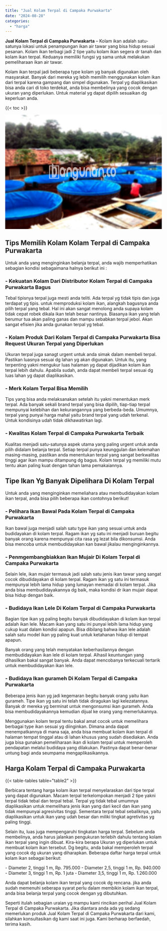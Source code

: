 ```yaml
---
title: "Jual Kolam Terpal di Campaka Purwakarta"
date: "2024-08-28"
categories: 
  - "harga"
---
```


**Jual Kolam Terpal di Campaka Purwakarta** – Kolam ikan adalah satu-satunya lokasi untuk penampungan ikan air tawar yang bisa hidup sesuai pesanan. Kolam ikan terbagi jadi 2 tipe yaitu kolam ikan segera dr tanah dan kolam ikan terpal. Keduanya memiliki fungsi yg sama untuk melakukan pemeliharaan ikan air tawar.

Kolam ikan terpal jadi beberapa type kolam yg banyak digunakan oleh masyarakat. Banyak dari mereka yg lebih memilih menggunakan kolam ikan dari terpal karena gampang dan simpel digunakan. Terpal yg diaplikasikan bisa anda cari di toko terdekat, anda bisa membelinya yang cocok dengan ukuran yang diperlukan. Untuk material yg dapat dipilih sesuaikan dg keperluan anda.

{{< toc >}}

![Jual Kolam Terpal di Campaka Purwakarta](/images/jual-kolam-terpal-37.png)

## Tips Memilih Kolam Kolam Terpal di Campaka Purwakarta

Untuk anda yang menginginkan belanja terpal, anda wajib memperhatikan sebagian kondisi sebagaimana halnya berikut ini :

### \- Kekuatan Kolam Dari Distributor Kolam Terpal di Campaka Purwakarta Bagus

Tebal tipisnya terpal juga mesti anda teliti. Ada terpal yg tidak tipis dan juga terdapat yg tipis. untuk memproduksi kolam ikan, alangkah bagusnya anda pilih terpal yang tebal. Hal ini akan sangat menolong anda supaya kolam tidak cepat robek dikala ikan telah besar nantinya. Biasanya ikan yang telah berumur tua akan paling ganas dan mampu sebabkan terpal jebol. Akan sangat efisien jika anda gunakan terpal yg tebal.

### \- Kolam Produk Dari Kolam Terpal di Campaka Purwakarta Bisa Request Ukuran Terpal yang Diperlukan

Ukuran terpal juga sanagt urgent untuk anda simak dalam membeli terpal. Pastikan luasnya sesuai dg lahan yg akan digunakan. Untuk itu, yang terpenting yakni mengukur luas halaman yg dapat dijadikan kolam ikan terpal lebih dahulu. Apabila sudah, anda dapat membeli terpal sesuai dg luas lahan yg dapat diaplikasikan.

### \- Merk Kolam Terpal Bisa Memilih

Tips yang bisa anda melaksanakan setelah itu yakni menentukan merk terpal. Ada banyak sekali brand terpal yang bisa dipilih, tiap-tiap terpal mempunyai kelebihan dan kekurangannya yang berbeda-beda. Umumnya, terpal yang punyai harga mahal yaitu brand terpal yang udah terkenal. Untuk kondisinya udah tidak dikhawatirkan lagi.

### \- Kwalitas Kolam Terpal di Campaka Purwakarta Terbaik

Kualitas menjadi satu-satunya aspek utama yang paling urgent untuk anda pilih didalam belanja terpal. Setiap terpal punya keunggulan dan kelemahan masing-masing, pastikan anda menentukan terpal yang sangat berkwalitas tinggi agar ikan mampu ditampung dg bagus. Kolam terpal yg memiliki mutu tentu akan paling kuat dengan tahan lama pemakaiannya.

## Tipe Ikan Yg Banyak Dipelihara Di Kolam Terpal

Untuk anda yang menginginkan memeliahara atau membudidayakan kolam ikan terpal, anda bisa pilih beberapa ikan contohnya berikut!

### \- Pelihara Ikan Bawal Pada Kolam Terpal di Campaka Purwakarta

Ikan bawal juga menjadi salah satu type ikan yang sesuai untuk anda budidayakan di kolam terpal. Ragam ikan yg satu ini menjadi buruan begitu banyak orang karena mempunyai cita rasa yg lezat bila dikonsumsi. Anda bisa mencoba untuk membudidayakan kan bawal jikalau menginginkannya.

### \- Penmgembangbiakkan Ikan Mujair Di Kolam Terpal di Campaka Purwakarta

Selain lele, ikan mujair termasuk jadi salah satu jenis ikan tawar yang sangat cocok dibudidayakan di kolam terpal. Ragam ikan yg satu ini termasuk mempunyai lebih lama hidup yang lumayan memadai di kolam terpal. Jika anda bisa membudidayakannya dg baik, maka kondisi dr ikan mujair dapat bisa hidup dengan baik.

### \- Budidaya Ikan Lele Di Kolam Terpal di Campaka Purwakarta

Bagian tipe ikan yg paling begitu banyak dibudidayakan di kolam ikan terpal adalah ikan lele. Macam ikan yang satu ini punyai lebih lama hidup yang cukup kuat dalam kondisi apapun. Bisa dibilang bahwa ikan lele adalah salah satu model ikan yg paling kuat untuk ketahanan hidup di tempat apapun.

Banyak orang yang telah menyatakan keberhasilannya dengan membudidayakan ikan lele di kolam terpal. Alhasil keuntungan yang dihasilkan bakal sangat banyak. Anda dapat mencobanya terkecuali tertarik untuk membudidayakan ikan lele.

### \- Budidaya Ikan gurameh Di Kolam Terpal di Campaka Purwakarta

Beberapa jenis ikan yg jadi kegemaran begitu banyak orang yaitu ikan gurameh. Tipe ikan yg satu ini telah tidak diragukan lagi kelezatannya. Banyak dr mereka yg berminat untuk mengonsumsi ikan gurameh. Anda bisa membudidayakannya kemudian dijual ke orang yang memerlukannya.

Menggunakan kolam terpal tentu bakal amat cocok untuk memelihara berbagai type ikan sesuai yg diinginkan. Dimana anda dapat menempatkannya di mana saja, anda bisa membuat kolam ikan terpal di halaman tempat tinggal atau di lahan khusus yang sudah disediakan. Anda juga bisa gunakan pemeliharaan ikan di kolam terpal untuk memperoleh pendapatan melalui budidaya yang dilakukan. Pastinya dapat benar-benar untung bagi anda seumpama mengaplikasikannya.

## Harga Kolam Terpal di Campaka Purwakarta

{{< table-tables table="table2" >}}

Berbicara tentang harga kolam ikan terpal menyelaraskan dari tipe terpal yang dapat digunakan. Macam terpal terkelompokan menjadi 2 tipe yakni terpal tidak tebal dan terpal tebal. Terpal yg tidak tebal umumnya diaplikasikan untuk memelihara jenis ikan yang dari kecil dan ikan yang tidak mempunyai agresivitas tinggi. Sementara terpal tebal sebaliknya, yaitu diaplikasikan untuk ikan yang udah besar dan miliki tingkat agretivitas yg paling tinggi.

Selain itu, luas juga mempengaruhi tingkatan harga terpal. Sebelum anda membelinya, anda harus jalankan pengukuran terlebih dahulu tentang kolam ikan terpal yang ingin dibuat. Kira-kira berapa Ukuran yg diperlukan untuk membuat kolam ikan tersebut. Dg begitu, anda bakal memperoleh terpal yang cocok dg ukuran yang diharapkan. Beberapa daftar harga terpal untuk kolam ikan sebagai berikut:

\- Diameter 2, tinggi 1 m, Rp. 795.000 - Diameter 2,5, tinggi 1 m, Rp. 940.000 - Diameter 3, tinggi 1 m, Rp. 1 juta - Diameter 3,5, tinggi 1 m, Rp. 1.260.000

Anda dapat belanja kolam ikan terpal yang cocok dg rencana. jika anda sudah memenuhi seberapa syarat perlu dalam membikin kolam ikan terpal, anda bisa belanja terpal yang cocok dengan yg dibutuhkan.

Seperti itulah sebagian uraian yg mampu kami rincikan perihal Jual Kolam Terpal di Campaka Purwakarta. Jika diantara anda ada yg sedang memerlukan produk Jual Kolam Terpal di Campaka Purwakarta dari kami, silahkan konsultasikan dg kami saat ini juga. Kami berharap berfaedah, terima kasih.
